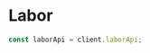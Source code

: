 <!-- Optimized: 2025-10-06 -->
<!-- RPM: 1.6.2.1.1.6.2.1_labor_20251006 -->
<!-- Session: E2E RPM DNA Application -->
<!-- AOM: RND (Reggie & Dro) -->
<!-- COI: TECHNOLOGY -->
<!-- RPM: HIGH -->
<!-- ACTION: BUILD -->

# Labor

```ts
const laborApi = client.laborApi;
```
